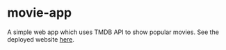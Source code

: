 # movie-app

A simple web app which uses TMDB API to show popular movies. See the deployed website [here](https://movie-app-xi-eight.vercel.app/).
